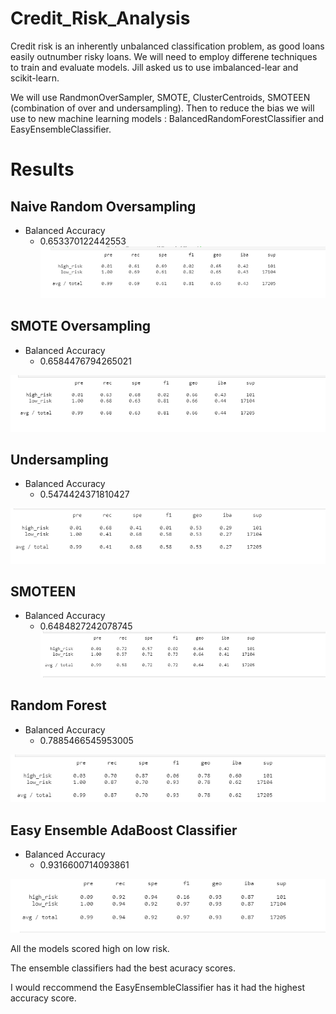 # Credit_Risk_Analysis

Credit risk is an inherently unbalanced classification problem, as good loans easily outnumber risky loans. We will need to employ differene techniques to train and evaluate models. Jill asked us to use imbalanced-lear and scikit-learn. 

We will use RandmonOverSampler, SMOTE, ClusterCentroids, SMOTEEN (combination of over and undersampling). Then to reduce the bias we will use to new machine learning models :
BalancedRandomForestClassifier and EasyEnsembleClassifier. 

# Results

## Naive Random Oversampling

- Balanced Accuracy
  - 0.653370122442553
![line_image](resources/naive_score.png)

## SMOTE Oversampling

- Balanced Accuracy
  - 0.6584476794265021
  
![line_image](resources/smote_score.png)

## Undersampling

- Balanced Accuracy
  - 0.5474424371810427
  
![line_image](resources/under_score.png)


## SMOTEEN 

- Balanced Accuracy
  - 0.6484827242078745
![line_image](resources/smoteen_score.png)

## Random Forest
- Balanced Accuracy
  - 0.7885466545953005
  
![line_image](resources/random_score.png)

## Easy Ensemble AdaBoost Classifier

- Balanced Accuracy
  - 0.9316600714093861
  
![line_image](resources/eeclass_score.png) 


All the models scored high on low risk.

The ensemble classifiers had the best acuracy scores. 

I would reccommend the EasyEnsembleClassifier has it had the highest accuracy score.
